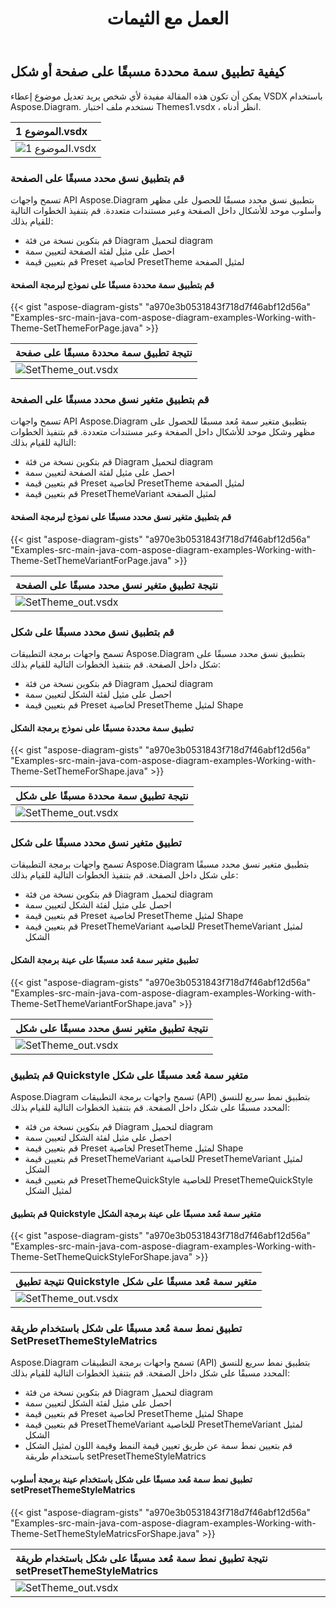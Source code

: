 ﻿---
title: العمل مع الثيمات
type: docs
weight: 265
url: /ar/java/working-with-themes/
description: يشرح هذا القسم كيفية تطبيق سمة معدة مسبقًا على صفحة أو شكل باستخدام Aspose.Diagram.
---
## **كيفية تطبيق سمة محددة مسبقًا على صفحة أو شكل**
يمكن أن تكون هذه المقالة مفيدة لأي شخص يريد تعديل موضوع إعطاء VSDX باستخدام Aspose.Diagram. نستخدم ملف اختبار Themes1.vsdx ، انظر أدناه.

|**الموضوع 1.vsdx**|
|:- |
|![الموضوع 1.vsdx](theme1.png)|

### **قم بتطبيق نسق محدد مسبقًا على الصفحة**
تسمح واجهات API Aspose.Diagram بتطبيق نسق محدد مسبقًا للحصول على مظهر وأسلوب موحد للأشكال داخل الصفحة وعبر مستندات متعددة. قم بتنفيذ الخطوات التالية للقيام بذلك:

- قم بتكوين نسخة من فئة Diagram لتحميل diagram
- احصل على مثيل لفئة الصفحة لتعيين سمة
- قم بتعيين قيمة Preset لخاصية PresetTheme لمثيل الصفحة
#### **قم بتطبيق سمة محددة مسبقًا على نموذج لبرمجة الصفحة**
{{< gist "aspose-diagram-gists" "a970e3b0531843f718d7f46abf12d56a" "Examples-src-main-java-com-aspose-diagram-examples-Working-with-Theme-SetThemeForPage.java" >}}

|**نتيجة تطبيق سمة محددة مسبقًا على صفحة**|
|:- |
|![SetTheme_out.vsdx](theme2.png)|

### **قم بتطبيق متغير نسق محدد مسبقًا على الصفحة**

تسمح واجهات API Aspose.Diagram بتطبيق متغير سمة مُعد مسبقًا للحصول على مظهر وشكل موحد للأشكال داخل الصفحة وعبر مستندات متعددة. قم بتنفيذ الخطوات التالية للقيام بذلك:

- قم بتكوين نسخة من فئة Diagram لتحميل diagram
- احصل على مثيل لفئة الصفحة لتعيين سمة
- قم بتعيين قيمة Preset لخاصية PresetTheme لمثيل الصفحة
- قم بتعيين قيمة PresetThemeVariant لمثيل الصفحة

#### **قم بتطبيق متغير نسق محدد مسبقًا على نموذج لبرمجة الصفحة**

{{< gist "aspose-diagram-gists" "a970e3b0531843f718d7f46abf12d56a" "Examples-src-main-java-com-aspose-diagram-examples-Working-with-Theme-SetThemeVariantForPage.java" >}}

|**نتيجة تطبيق متغير نسق محدد مسبقًا على الصفحة**|
|:- |
|![SetTheme_out.vsdx](theme3.png)|

### **قم بتطبيق نسق محدد مسبقًا على شكل**

تسمح واجهات برمجة التطبيقات Aspose.Diagram بتطبيق نسق محدد مسبقًا على شكل داخل الصفحة. قم بتنفيذ الخطوات التالية للقيام بذلك:

- قم بتكوين نسخة من فئة Diagram لتحميل diagram
- احصل على مثيل لفئة الشكل لتعيين سمة
- قم بتعيين قيمة Preset لخاصية PresetTheme لمثيل Shape

#### **تطبيق سمة محددة مسبقًا على نموذج برمجة الشكل**

{{< gist "aspose-diagram-gists" "a970e3b0531843f718d7f46abf12d56a" "Examples-src-main-java-com-aspose-diagram-examples-Working-with-Theme-SetThemeForShape.java" >}}

|**نتيجة تطبيق سمة محددة مسبقًا على شكل**|
|:- |
|![SetTheme_out.vsdx](theme4.png)|

### **تطبيق متغير نسق محدد مسبقًا على شكل**

تسمح واجهات برمجة التطبيقات Aspose.Diagram بتطبيق متغير نسق محدد مسبقًا على شكل داخل الصفحة. قم بتنفيذ الخطوات التالية للقيام بذلك:

- قم بتكوين نسخة من فئة Diagram لتحميل diagram
- احصل على مثيل لفئة الشكل لتعيين سمة
- قم بتعيين قيمة Preset لخاصية PresetTheme لمثيل Shape
- قم بتعيين قيمة PresetThemeVariant للخاصية PresetThemeVariant لمثيل الشكل

#### **تطبيق متغير سمة مُعد مسبقًا على عينة برمجة الشكل**

{{< gist "aspose-diagram-gists" "a970e3b0531843f718d7f46abf12d56a" "Examples-src-main-java-com-aspose-diagram-examples-Working-with-Theme-SetThemeVariantForShape.java" >}}

|**نتيجة تطبيق متغير نسق محدد مسبقًا على شكل**|
|:- |
|![SetTheme_out.vsdx](theme5.png)|

### **قم بتطبيق Quickstyle متغير سمة مُعد مسبقًا على شكل**

Aspose.Diagram تسمح واجهات برمجة التطبيقات (API) بتطبيق نمط سريع للنسق المحدد مسبقًا على شكل داخل الصفحة. قم بتنفيذ الخطوات التالية للقيام بذلك:

- قم بتكوين نسخة من فئة Diagram لتحميل diagram
- احصل على مثيل لفئة الشكل لتعيين سمة
- قم بتعيين قيمة Preset لخاصية PresetTheme لمثيل Shape
- قم بتعيين قيمة PresetThemeVariant للخاصية PresetThemeVariant لمثيل الشكل
- قم بتعيين قيمة PresetThemeQuickStyle للخاصية PresetThemeQuickStyle لمثيل الشكل

#### **قم بتطبيق Quickstyle متغير سمة مُعد مسبقًا على عينة برمجة الشكل**

{{< gist "aspose-diagram-gists" "a970e3b0531843f718d7f46abf12d56a" "Examples-src-main-java-com-aspose-diagram-examples-Working-with-Theme-SetThemeQuickStyleForShape.java" >}}

|**نتيجة تطبيق Quickstyle متغير سمة مُعد مسبقًا على شكل**|
|:- |
|![SetTheme_out.vsdx](theme6.png)|

### **تطبيق نمط سمة مُعد مسبقًا على شكل باستخدام طريقة SetPresetThemeStyleMatrics**

Aspose.Diagram تسمح واجهات برمجة التطبيقات (API) بتطبيق نمط سريع للنسق المحدد مسبقًا على شكل داخل الصفحة. قم بتنفيذ الخطوات التالية للقيام بذلك:

- قم بتكوين نسخة من فئة Diagram لتحميل diagram
- احصل على مثيل لفئة الشكل لتعيين سمة
- قم بتعيين قيمة Preset لخاصية PresetTheme لمثيل Shape
- قم بتعيين قيمة PresetThemeVariant للخاصية PresetThemeVariant لمثيل الشكل
- قم بتعيين نمط سمة عن طريق تعيين قيمة النمط وقيمة اللون لمثيل الشكل باستخدام طريقة setPresetThemeStyleMatrics

#### **تطبيق نمط سمة مُعد مسبقًا على شكل باستخدام عينة برمجة أسلوب setPresetThemeStyleMatrics**

{{< gist "aspose-diagram-gists" "a970e3b0531843f718d7f46abf12d56a" "Examples-src-main-java-com-aspose-diagram-examples-Working-with-Theme-SetThemeStyleMatricsForShape.java" >}}

|**نتيجة تطبيق نمط سمة مُعد مسبقًا على شكل باستخدام طريقة setPresetThemeStyleMatrics** |
|:----------------------------------------------------------- |
|![SetTheme_out.vsdx](theme7.png)                             |
